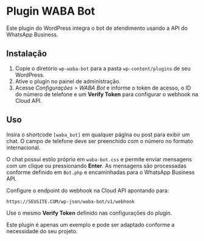 # Plugin WABA Bot

Este plugin do WordPress integra o bot de atendimento usando a API do WhatsApp Business.

## Instalação
1. Copie o diretório `wp-waba-bot` para a pasta `wp-content/plugins` de seu WordPress.
2. Ative o plugin no painel de administração.
3. Acesse *Configurações > WABA Bot* e informe o token de acesso, o ID do número de telefone e um **Verify Token** para configurar o webhook na Cloud API.

## Uso
Insira o shortcode `[waba_bot]` em qualquer página ou post para exibir um chat.
O campo de telefone deve ser preenchido com o número no formato internacional.

O chat possui estilo próprio em `waba-bot.css` e permite enviar mensagens com
um clique ou pressionando **Enter**. As mensagens são processadas conforme
definido em `Bot.php` e encaminhadas para o WhatsApp Business API.

Configure o endpoint do webhook na Cloud API apontando para:

```
https://SEUSITE.COM/wp-json/waba-bot/v1/webhook
```

Use o mesmo **Verify Token** definido nas configurações do plugin.

Este plugin é apenas um exemplo e pode ser adaptado conforme a necessidade do
seu projeto.

